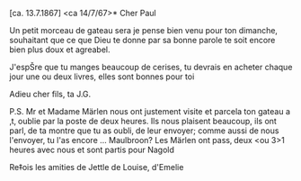  [ca. 13.7.1867]
 <ca 14/7/67>*
Cher Paul

Un petit morceau de gateau sera je pense bien venu pour ton dimanche, souhaitant que ce que Dieu te donne par sa bonne parole te soit encore bien plus doux et agreabel.

J'espŠre que tu manges beaucoup de cerises, tu devrais en acheter chaque jour une ou deux livres, elles sont bonnes pour toi

 Adieu cher fils, ta
 J.G.

P.S. Mr et Madame Märlen nous ont justement visite et parcela ton gateau a ‚t‚ oublie par la poste de deux heures. Ils nous plaisent beaucoup, ils ont parl‚ de ta montre que tu as oubli‚ de leur envoyer; comme aussi de nous l'envoyer, tu l'as encore … Maulbroon? Les Märlen ont pass‚ deux <ou 3>1 heures avec nous et sont partis pour Nagold

Re‡ois les amities de Jettle de Louise, d'Emelie
